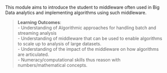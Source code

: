 This module aims to introduce the student to middleware often used in Big Data analytics and implementing algorithms using such middleware.

> **Learning Outcomes**:
> <br />- Understanding of Algorithmic approaches for handling batch and streaming analysis
> <br />- Understanding of middleware that can be used to enable algorithms to scale up to analysis of large datasets.
> <br />- Understanding of the impact of the middleware on how algorithms are articulated.
> <br />- Numeracy/computational skills thus reason with numbers/mathematical concepts.
